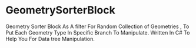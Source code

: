 # GeometrySorterBlock
Geometry Sorter Block As A filter For Random Collection of Geometries , To Put Each Geometry Type In Specific Branch To Manipulate. Written In C# To Help You For Data tree Manipulation.
